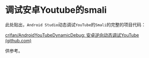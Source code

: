 # 调试安卓Youtube的smali

此处贴出，`Android Studio`动态调试`YouTube`的`Smali`的完整的项目代码：

[crifan/AndroidYouTubeDynamicDebug: 安卓逆向动态调试YouTube (github.com)](https://github.com/crifan/AndroidYouTubeDynamicDebug)

供参考。